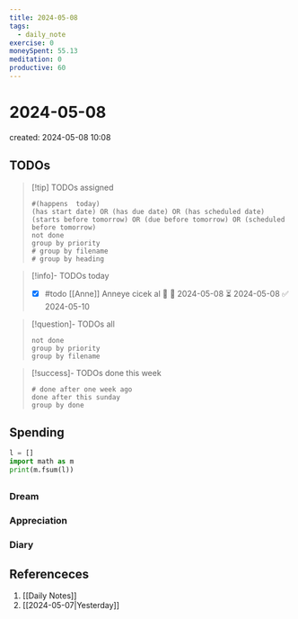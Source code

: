 ```yaml
---
title: 2024-05-08
tags:
  - daily_note
exercise: 0
moneySpent: 55.13
meditation: 0
productive: 60
---
```

# 2024-05-08
created: 2024-05-08 10:08

## TODOs
>[!tip] TODOs assigned
> ```tasks
> #(happens  today)
> (has start date) OR (has due date) OR (has scheduled date)
> (starts before tomorrow) OR (due before tomorrow) OR (scheduled before tomorrow)
> not done
> group by priority
> # group by filename
> # group by heading
> ```

>[!info]- TODOs today
> - [x] #todo [[Anne]] Anneye cicek al 🔺 🛫 2024-05-08 ⏳ 2024-05-08 ✅ 2024-05-10

>[!question]- TODOs all
> ```tasks
> not done
> group by priority
> group by filename
> ```

>[!success]- TODOs done this week
> ```tasks
> # done after one week ago
> done after this sunday
> group by done
>  ```

## Spending
```python
l = []
import math as m
print(m.fsum(l))
```

##
### Dream

### Appreciation

### Diary

## Referenceces
1. [[Daily Notes]]
2. [[2024-05-07|Yesterday]]
